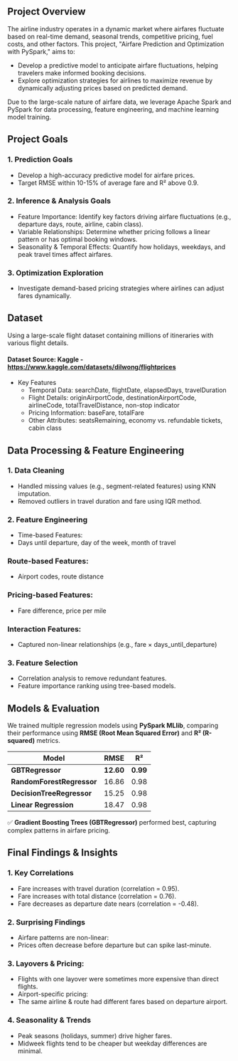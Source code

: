 ## Project Overview
The airline industry operates in a dynamic market where airfares fluctuate based on real-time demand, seasonal trends, competitive pricing, fuel costs, and other factors. This project, "Airfare Prediction and Optimization with PySpark," aims to:
  - Develop a predictive model to anticipate airfare fluctuations, helping travelers make informed booking decisions.
  - Explore optimization strategies for airlines to maximize revenue by dynamically adjusting prices based on predicted demand.
    
Due to the large-scale nature of airfare data, we leverage Apache Spark and PySpark for data processing, feature engineering, and machine learning model training.

## Project Goals
### 1. Prediction Goals
- Develop a high-accuracy predictive model for airfare prices.
- Target RMSE within 10-15% of average fare and R² above 0.9.

### 2. Inference & Analysis Goals
- Feature Importance: Identify key factors driving airfare fluctuations (e.g., departure days, route, airline, cabin class).
- Variable Relationships: Determine whether pricing follows a linear pattern or has optimal booking windows.
- Seasonality & Temporal Effects: Quantify how holidays, weekdays, and peak travel times affect airfares.

### 3. Optimization Exploration
- Investigate demand-based pricing strategies where airlines can adjust fares dynamically.

## Dataset
Using a large-scale flight dataset containing millions of itineraries with various flight details.
#### Dataset Source: Kaggle - https://www.kaggle.com/datasets/dilwong/flightprices

- Key Features
  - Temporal Data: searchDate, flightDate, elapsedDays, travelDuration
  - Flight Details: originAirportCode, destinationAirportCode, airlineCode, totalTravelDistance, non-stop indicator
  - Pricing Information: baseFare, totalFare
  - Other Attributes: seatsRemaining, economy vs. refundable tickets, cabin class

## Data Processing & Feature Engineering
### 1. Data Cleaning
- Handled missing values (e.g., segment-related features) using KNN imputation.
- Removed outliers in travel duration and fare using IQR method.

### 2. Feature Engineering
- Time-based Features:
- Days until departure, day of the week, month of travel

### Route-based Features:
- Airport codes, route distance

### Pricing-based Features:
- Fare difference, price per mile

### Interaction Features:
- Captured non-linear relationships (e.g., fare × days_until_departure)

### 3. Feature Selection
- Correlation analysis to remove redundant features.
- Feature importance ranking using tree-based models.

## Models & Evaluation  
We trained multiple regression models using **PySpark MLlib**, comparing their performance using **RMSE (Root Mean Squared Error)** and **R² (R-squared)** metrics.  

| **Model**                 | **RMSE** | **R²**  |  
|---------------------------|---------|--------|  
| **GBTRegressor**          | **12.60**  | **0.99**  |  
| **RandomForestRegressor** | 16.86  | 0.98  |  
| **DecisionTreeRegressor** | 15.25  | 0.98  |  
| **Linear Regression**     | 18.47  | 0.98  |  

✅ **Gradient Boosting Trees (GBTRegressor)** performed best, capturing complex patterns in airfare pricing.  


## Final Findings & Insights
### 1. Key Correlations
- Fare increases with travel duration (correlation = 0.95).
- Fare increases with total distance (correlation = 0.76).
- Fare decreases as departure date nears (correlation = -0.48).

### 2. Surprising Findings
- Airfare patterns are non-linear:
- Prices often decrease before departure but can spike last-minute.

### 3. Layovers & Pricing:
- Flights with one layover were sometimes more expensive than direct flights.
- Airport-specific pricing:
- The same airline & route had different fares based on departure airport.

### 4. Seasonality & Trends
- Peak seasons (holidays, summer) drive higher fares.
- Midweek flights tend to be cheaper but weekday differences are minimal.
